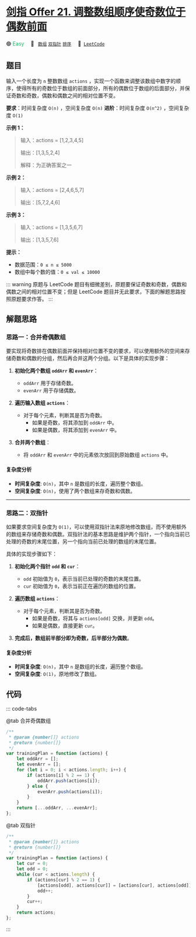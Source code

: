 # [剑指 Offer 21. 调整数组顺序使奇数位于偶数前面](https://leetcode.cn/problems/diao-zheng-shu-zu-shun-xu-shi-qi-shu-wei-yu-ou-shu-qian-mian-lcof)

🟢 <font color=#15bd66>Easy</font>&emsp; 🔖&ensp; [`数组`](/tag/array.md) [`双指针`](/tag/two-pointers.md) [`排序`](/tag/sorting.md)&emsp; 🔗&ensp;[`LeetCode`](https://leetcode.cn/problems/diao-zheng-shu-zu-shun-xu-shi-qi-shu-wei-yu-ou-shu-qian-mian-lcof)

## 题目

输入一个长度为 `n` 整数数组 `actions` ，实现一个函数来调整该数组中数字的顺序，使得所有的奇数位于数组的前面部分，所有的偶数位于数组的后面部分，并保证奇数和奇数，偶数和偶数之间的相对位置不变。

**要求**：时间复杂度 `O(n)` ，空间复杂度 `O(n)`
**进阶**：时间复杂度 `O(n^2)` ，空间复杂度 `O(1)`

**示例 1：**

> 输入：actions = [1,2,3,4,5]
>
> 输出：[1,3,5,2,4]
>
> 解释：为正确答案之一

**示例 2：**

> 输入：actions = [2,4,6,5,7]
>
> 输出：[5,7,2,4,6]

**示例 3：**

> 输入：actions = [1,3,5,6,7]
>
> 输出：[1,3,5,7,6]

**提示：**

- 数据范围：`0 ≤ n ≤ 5000`
- 数组中每个数的值：`0 ≤ val ≤ 10000`

::: warning
原题与 LeetCode 题目有细微差别，原题要保证奇数和奇数，偶数和偶数之间的相对位置不变；但是 LeetCode 题目并无此要求，下面的解题思路按照原题要求作答。
:::

## 解题思路

### 思路一：合并奇偶数组

要实现将奇数排在偶数前面并保持相对位置不变的要求，可以使用额外的空间来存储奇数和偶数的分组，然后再合并这两个分组。以下是具体的实现步骤：

1. **初始化两个数组 `oddArr` 和 `evenArr`**：

   - `oddArr` 用于存储奇数。
   - `evenArr` 用于存储偶数。

2. **遍历输入数组 `actions`**：

   - 对于每个元素，判断其是否为奇数。
     - 如果是奇数，将其添加到 `oddArr` 中。
     - 如果是偶数，将其添加到 `evenArr` 中。

3. **合并两个数组**：
   - 将 `oddArr` 和 `evenArr` 中的元素依次放回到原始数组 `actions` 中。

#### 复杂度分析

- **时间复杂度**: `O(n)`，其中 `n` 是数组的长度，遍历整个数组。
- **空间复杂度**: `O(n)`，使用了两个数组来存奇数和偶数。

---

### 思路二：双指针

如果要求空间复杂度为 `O(1)`，可以使用双指针法来原地修改数组，而不使用额外的数组来存储奇数和偶数。双指针法的基本思路是维护两个指针，一个指向当前已处理的奇数的末尾位置，另一个指向当前已处理的数组的末尾位置。

具体的实现步骤如下：

1. **初始化两个指针 `odd` 和 `cur`**：

   - `odd` 初始值为 `0`，表示当前已处理的奇数的末尾位置。
   - `cur` 初始值为 `0`，表示当前正在遍历的数组的位置。

2. **遍历数组 `actions`**：

   - 对于每个元素，判断其是否为奇数。
     - 如果是奇数，将其与 `actions[odd]` 交换，并更新 `odd`。
     - 如果是偶数，直接更新 `cur`。

3. **完成后，数组前半部分即为奇数，后半部分为偶数**。

#### 复杂度分析

- **时间复杂度**: `O(n)`，其中 `n` 是数组的长度，遍历整个数组。
- **空间复杂度**: `O(1)`，原地修改了数组。

## 代码

::: code-tabs

@tab 合并奇偶数组

```javascript
/**
 * @param {number[]} actions
 * @return {number[]}
 */
var trainingPlan = function (actions) {
	let oddArr = [];
	let evenArr = [];
	for (let i = 0; i < actions.length; i++) {
		if (actions[i] % 2 == 1) {
			oddArr.push(actions[i]);
		} else {
			evenArr.push(actions[i]);
		}
	}
	return [...oddArr, ...evenArr];
};
```

@tab 双指针

```javascript
/**
 * @param {number[]} actions
 * @return {number[]}
 */
var trainingPlan = function (actions) {
	let cur = 0;
	let odd = 0;
	while (cur < actions.length) {
		if (actions[cur] % 2 == 1) {
			[actions[odd], actions[cur]] = [actions[cur], actions[odd]];
			odd++;
		}
		cur++;
	}
	return actions;
};
```

:::
